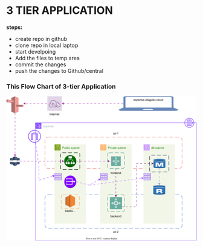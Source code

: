 # 3 TIER APPLICATION

**steps:**
* create repo in github
* clone repo in local laptop
* start develpoing
* Add the files to temp area
* commit the changes
* push the changes to Github/central
### This Flow Chart of 3-tier Application
![3-Tier Architecture](Flow-Diagram.drawio.svg)

